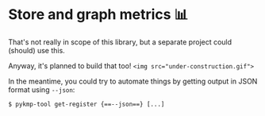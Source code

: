 # Store and graph metrics 📊
<!--
SPDX-FileCopyrightText: 2023 Gert van Dijk <github@gertvandijk.nl>

SPDX-License-Identifier: CC0-1.0
-->

That's not really in scope of this library, but a separate project could (should) use
this.

Anyway, it's planned to build that too!
`<img src="under-construction.gif">`

In the meantime, you could try to automate things by getting output in JSON format using
`--json`:

```console
$ pykmp-tool get-register {==--json==} [...]
```
